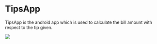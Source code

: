 # TipsApp
TipsApp is the android app which is used to calculate the bill amount with respect to the tip given.


<img src="https://user-images.githubusercontent.com/110735413/200155522-7fbc62b1-4a3e-4f36-9dc8-cd9b8821df46.png" heigth="500">

